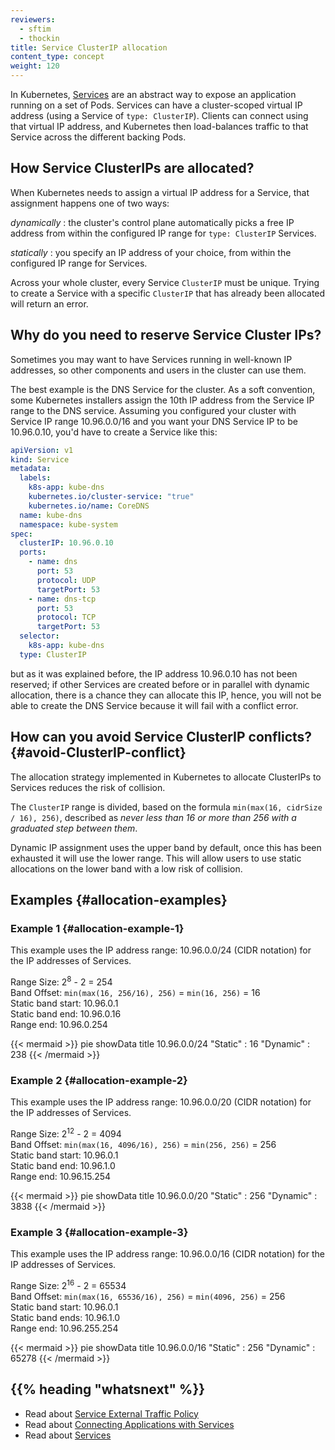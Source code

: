 ```yaml
---
reviewers:
  - sftim
  - thockin
title: Service ClusterIP allocation
content_type: concept
weight: 120
---
```


<!-- overview -->

In Kubernetes, [Services](/docs/concepts/services-networking/service/) are an abstract way to expose
an application running on a set of Pods. Services
can have a cluster-scoped virtual IP address (using a Service of `type: ClusterIP`).
Clients can connect using that virtual IP address, and Kubernetes then load-balances traffic to that
Service across the different backing Pods.

<!-- body -->

## How Service ClusterIPs are allocated?

When Kubernetes needs to assign a virtual IP address for a Service,
that assignment happens one of two ways:

_dynamically_
: the cluster's control plane automatically picks a free IP address from within the configured IP range for `type: ClusterIP` Services.

_statically_
: you specify an IP address of your choice, from within the configured IP range for Services.

Across your whole cluster, every Service `ClusterIP` must be unique.
Trying to create a Service with a specific `ClusterIP` that has already
been allocated will return an error.

## Why do you need to reserve Service Cluster IPs?

Sometimes you may want to have Services running in well-known IP addresses, so other components and
users in the cluster can use them.

The best example is the DNS Service for the cluster. As a soft convention, some Kubernetes installers assign the 10th IP address from
the Service IP range to the DNS service. Assuming you configured your cluster with Service IP range
10.96.0.0/16 and you want your DNS Service IP to be 10.96.0.10, you'd have to create a Service like
this:

```yaml
apiVersion: v1
kind: Service
metadata:
  labels:
    k8s-app: kube-dns
    kubernetes.io/cluster-service: "true"
    kubernetes.io/name: CoreDNS
  name: kube-dns
  namespace: kube-system
spec:
  clusterIP: 10.96.0.10
  ports:
    - name: dns
      port: 53
      protocol: UDP
      targetPort: 53
    - name: dns-tcp
      port: 53
      protocol: TCP
      targetPort: 53
  selector:
    k8s-app: kube-dns
  type: ClusterIP
```

but as it was explained before, the IP address 10.96.0.10 has not been reserved; if other Services are created
before or in parallel with dynamic allocation, there is a chance they can allocate this IP, hence,
you will not be able to create the DNS Service because it will fail with a conflict error.

## How can you avoid Service ClusterIP conflicts? {#avoid-ClusterIP-conflict}

The allocation strategy implemented in Kubernetes to allocate ClusterIPs to Services reduces the
risk of collision.

The `ClusterIP` range is divided, based on the formula `min(max(16, cidrSize / 16), 256)`,
described as _never less than 16 or more than 256 with a graduated step between them_.

Dynamic IP assignment uses the upper band by default, once this has been exhausted it will
use the lower range. This will allow users to use static allocations on the lower band with a low
risk of collision.

## Examples {#allocation-examples}

### Example 1 {#allocation-example-1}

This example uses the IP address range: 10.96.0.0/24 (CIDR notation) for the IP addresses
of Services.

Range Size: 2<sup>8</sup> - 2 = 254  
Band Offset: `min(max(16, 256/16), 256)` = `min(16, 256)` = 16  
Static band start: 10.96.0.1  
Static band end: 10.96.0.16  
Range end: 10.96.0.254

{{< mermaid >}}
pie showData
title 10.96.0.0/24
"Static" : 16
"Dynamic" : 238
{{< /mermaid >}}

### Example 2 {#allocation-example-2}

This example uses the IP address range: 10.96.0.0/20 (CIDR notation) for the IP addresses
of Services.

Range Size: 2<sup>12</sup> - 2 = 4094  
Band Offset: `min(max(16, 4096/16), 256)` = `min(256, 256)` = 256  
Static band start: 10.96.0.1  
Static band end: 10.96.1.0  
Range end: 10.96.15.254

{{< mermaid >}}
pie showData
title 10.96.0.0/20
"Static" : 256
"Dynamic" : 3838
{{< /mermaid >}}

### Example 3 {#allocation-example-3}

This example uses the IP address range: 10.96.0.0/16 (CIDR notation) for the IP addresses
of Services.

Range Size: 2<sup>16</sup> - 2 = 65534  
Band Offset: `min(max(16, 65536/16), 256)` = `min(4096, 256)` = 256  
Static band start: 10.96.0.1  
Static band ends: 10.96.1.0  
Range end: 10.96.255.254

{{< mermaid >}}
pie showData
title 10.96.0.0/16
"Static" : 256
"Dynamic" : 65278
{{< /mermaid >}}

## {{% heading "whatsnext" %}}

- Read about [Service External Traffic Policy](/docs/tasks/access-application-cluster/create-external-load-balancer/#preserving-the-client-source-ip)
- Read about [Connecting Applications with Services](/docs/concepts/services-networking/connect-applications-service/)
- Read about [Services](/docs/concepts/services-networking/service/)
